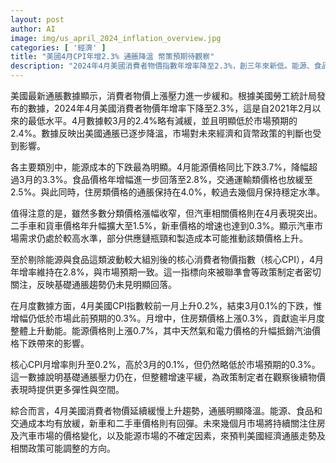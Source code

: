 ```yaml
---
layout: post
author: AI
image: img/us_april_2024_inflation_overview.jpg
categories: [ '經濟' ]
title: "美國4月CPI年增2.3% 通脹降溫 幣策預期待觀察"
description: "2024年4月美國消費者物價指數年增率降至2.3%，創三年來新低。能源、食品和交通類價格漲幅放緩，僅汽車市場維持上升動能。核心CPI增幅符合預期，反映基礎通脹仍舊平緩。市場預期關注後續住房及汽車價格與能源變動，牽動未來經濟和貨幣政策方向。"
---
```

美國最新通脹數據顯示，消費者物價上漲壓力進一步緩和。根據美國勞工統計局發布的數據，2024年4月美國消費者物價年增率下降至2.3%，這是自2021年2月以來的最低水平。4月數據較3月的2.4%略有減緩，並且明顯低於市場預期的2.4%。數據反映出美國通脹已逐步降溫，市場對未來經濟和貨幣政策的判斷也受到影響。

各主要類別中，能源成本的下跌最為明顯。4月能源價格同比下跌3.7%，降幅超過3月的3.3%。食品價格年增幅進一步回落至2.8%，交通運輸類價格也放緩至2.5%。與此同時，住房類價格的通脹保持在4.0%，較過去幾個月保持穩定水準。

值得注意的是，雖然多數分類價格漲幅收窄，但汽車相關價格則在4月表現突出。二手車和貨車價格年升幅擴大至1.5%，新車價格的增速也達到0.3%。顯示汽車市場需求仍處於較高水準，部分供應鏈瓶頸和製造成本可能推動該類價格上升。

至於剔除能源與食品這類波動較大組別後的核心消費者物價指數（核心CPI），4月年增率維持在2.8%，與市場預期一致。這一指標向來被聯準會等政策制定者密切關注，反映基礎通脹趨勢仍未見明顯回落。

在月度數據方面，4月美國CPI指數較前一月上升0.2%，結束3月0.1%的下跌，惟增幅仍低於市場此前預期的0.3%。月增中，住房類價格上漲0.3%，貢獻逾半月度整體上升動能。能源價格則上漲0.7%，其中天然氣和電力價格的升幅抵銷汽油價格下跌帶來的影響。

核心CPI月增率則升至0.2%，高於3月的0.1%，但仍然略低於市場預期的0.3%。這一數據說明基礎通脹壓力仍在，但整體增速平緩，為政策制定者在觀察後續物價表現時提供更多彈性與空間。

綜合而言，4月美國消費者物價延續緩慢上升趨勢，通脹明顯降溫。能源、食品和交通成本均有放緩，新車和二手車價格則有回彈。未來幾個月市場將持續關注住房及汽車市場的價格變化，以及能源市場的不確定因素，來預判美國經濟通脹走勢及相關政策可能調整的方向。